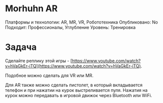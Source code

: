 # Morhuhn AR

Платформы и технологии: AR, MR, VR, Робототехника
Опубликовано: No
Подходит: Профессионалы, Углубление
Уровень: Тренировка

# Задача

Сделайте реплику этой игры - [https://www.youtube.com/watch?v=hVaGkEr-iTQ](https://www.youtube.com/watch?v=hVaGkEr-iTQ).

Подобное можно сделать для VR или MR.

Для AR также можно сделать пистолет, в который вкладывается телефон и при нажатии на курок выстреливается пуля. Нажатия на курок можно передавать в игровой движок через Bluetooth или WiFi.